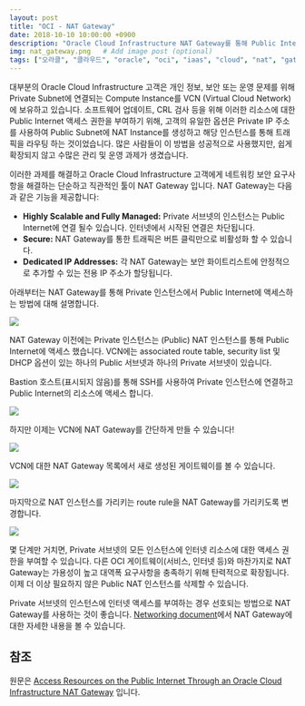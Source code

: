 ```yaml
---
layout: post
title: "OCI - NAT Gateway"
date: 2018-10-10 10:00:00 +0900
description: "Oracle Cloud Infrastructure NAT Gateway를 통해 Public Internet의 리소스에 접속할 수 있습니다." # Add post description (optional)
img: nat_gateway.png   # Add image post (optional)
tags: ["오라클", "클라우드", "oracle", "oci", "iaas", "cloud", "nat", "gateway", "natgateway", "private", "network"] # add tag
---
```

대부분의 Oracle Cloud Infrastructure 고객은 개인 정보, 보안 또는 운영 문제를 위해 Private Subnet에 연결되는 Compute Instance를 VCN (Virtual Cloud Network)에 보유하고 있습니다. 소프트웨어 업데이트, CRL 검사 등을 위해 이러한 리소스에 대한 Public Internet 액세스 권한을 부여하기 위해, 고객의 유일한 옵션은 Private IP 주소를 사용하여 Public Subnet에 NAT Instance를 생성하고 해당 인스턴스를 통해 트래픽을 라우팅 하는 것이었습니다. 많은 사람들이 이 방법을 성공적으로 사용했지만, 쉽게 확장되지 않고 수많은 관리 및 운영 과제가 생겼습니다.

이러한 과제를 해결하고 Oracle Cloud Infrastructure 고객에게 네트워킹 보안 요구사항을 해결하는 단순하고 직관적인 툴이 NAT Gateway 입니다.
NAT Gateway는 다음과 같은 기능을 제공합니다:

* **Highly Scalable and Fully Managed:**  Private 서브넷의 인스턴스는 Public Internet에 연결 될수 있습니다. 인터넷에서 시작된 연결은 차단됩니다.
* **Secure:** NAT Gateway를 통한 트래픽은 버튼 클릭만으로 비활성화 할 수 있습니다.
* **Dedicated IP Addresses:** 각 NAT Gateway는 보안 화이트리스트에 안정적으로 추가할 수 있는 전용 IP 주소가 할당됩니다.

아래부터는 NAT Gateway를 통해 Private 인스턴스에서 Public Internet에 액세스하는 방법에 대해 설명합니다.

![]({{site.baseurl}}/assets/img/nat_gateway2.png)

NAT Gateway 이전에는 Private 인스턴스는 (Public) NAT 인스턴스를 통해 Public Internet에 액세스 했습니다. VCN에는 associated route table, security list 및 DHCP 옵션이 있는 하나의 Public 서브넷과 하나의 Private 서브넷이 있습니다.

Bastion 호스트(표시되지 않음)를 통해 SSH를 사용하여 Private 인스턴스에 연결하고 Public Internet의 리소스에 액세스 합니다.

![]({{site.baseurl}}/assets/img/nat_gateway3.png)


하지만 이제는 VCN에 NAT Gateway를 간단하게 만들 수 있습니다!

![]({{site.baseurl}}/assets/img/nat_gateway4.png)

VCN에 대한 NAT Gateway 목록에서 새로 생성된 게이트웨이를 볼 수 있습니다.

![]({{site.baseurl}}/assets/img/nat_gateway5.png)

마지막으로 NAT 인스턴스를 가리키는 route rule을 NAT Gateway를 가리키도록 변경합니다.

![]({{site.baseurl}}/assets/img/nat_gateway6.png)

몇 단계만 거치면, Private 서브넷의 모든 인스턴스에 인터넷 리소스에 대한 액세스 권한을 부여할 수 있습니다. 다른 OCI 게이트웨이(서비스, 인터넷 등)와 마찬가지로 NAT Gateway는 가용성이 높고 대역폭 요구사항을 충족하기 위해 탄력적으로 확장됩니다. 이제 더 이상 필요하지 않은 Public NAT 인스턴스를 삭제할 수 있습니다.

Private 서브넷의 인스턴스에 인터넷 액세스를 부여하는 경우 선호되는 방법으로 NAT Gateway를 사용하는 것이 좋습니다. [Networking document](https://docs.cloud.oracle.com/iaas/Content/Network/Tasks/NATgateway.htm)에서 NAT Gateway에 대한 자세한 내용을 볼 수 있습니다.


## 참조
원문은 [Access Resources on the Public Internet Through an Oracle Cloud Infrastructure NAT Gateway](https://blogs.oracle.com/cloud-infrastructure/access-resources-on-the-public-internet-through-an-oracle-cloud-infrastructure-nat-gateway-v2) 입니다.

